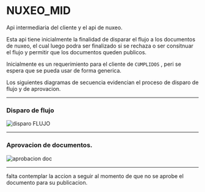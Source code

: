 # NUXEO_MID

Api intermediaria del cliente y el api de nuxeo.

Esta api tiene inicialmente la finalidad de disparar el flujo a los documentos de nuxeo, el cual luego podra ser finalizado si se rechaza o ser consitnuar el flujo y permitir que los documentos queden publicos.

Inicialmente es un requerimiento para el cliente de `CUMPLIDOS` , peri se espera que se pueda usar de forma generica.

Los siguientes diagramas de secuencia evidencian el proceso de disparo de flujo y de aprovacion.

---

### Disparo de flujo

![disparo FLUJO](https://user-images.githubusercontent.com/28914781/65219366-08ce8f00-da7e-11e9-8a82-7832c0ee5384.png)

---

### Aprovacion de documentos.

![aprobacion doc](https://user-images.githubusercontent.com/28914781/65219477-3e737800-da7e-11e9-8192-4600d4c8f7ef.png)



---

falta contemplar la accion a seguir al momento de que no se aprobe el documento para su publicacion.